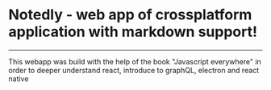 # Notedly - web app of crossplatform application with markdown support!
---
This webapp was build with the help of the book "Javascript everywhere" in order to deeper understand react, introduce to graphQL, electron and react native
